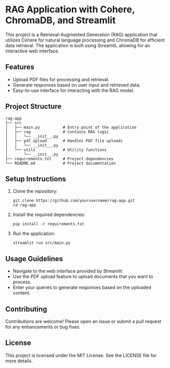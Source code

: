 # RAG Application with Cohere, ChromaDB, and Streamlit

This project is a Retrieval-Augmented Generation (RAG) application that utilizes Cohere for natural language processing and ChromaDB for efficient data retrieval. The application is built using Streamlit, allowing for an interactive web interface.

## Features

- Upload PDF files for processing and retrieval.
- Generate responses based on user input and retrieved data.
- Easy-to-use interface for interacting with the RAG model.

## Project Structure

```
rag-app
├── src
│   ├── main.py          # Entry point of the application
│   ├── rag              # Contains RAG logic
│   │   └── __init__.py
│   ├── pdf_upload       # Handles PDF file uploads
│   │   └── __init__.py
│   └── utils            # Utility functions
│       └── __init__.py
├── requirements.txt     # Project dependencies
└── README.md            # Project documentation
```

## Setup Instructions

1. Clone the repository:
   ```
   git clone https://github.com/yourusername/rag-app.git
   cd rag-app
   ```

2. Install the required dependencies:
   ```
   pip install -r requirements.txt
   ```

3. Run the application:
   ```
   streamlit run src/main.py
   ```

## Usage Guidelines

- Navigate to the web interface provided by Streamlit.
- Use the PDF upload feature to upload documents that you want to process.
- Enter your queries to generate responses based on the uploaded content.

## Contributing

Contributions are welcome! Please open an issue or submit a pull request for any enhancements or bug fixes.

## License

This project is licensed under the MIT License. See the LICENSE file for more details.